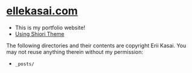 # [ellekasai.com](https://ellekasai.com)
- This is my portfolio website!
- [Using Shiori Theme](https://github.com/ellekasai/shiori)

The following directories and their contents are copyright Erii Kasai. You may not reuse anything therein without my permission:

* `_posts/`
